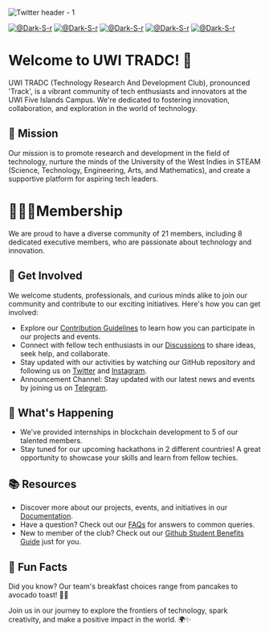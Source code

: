 ![Twitter header - 1](https://github.com/UWI-TRADC/.github/assets/93423666/f154114e-bbc9-410e-a145-23bb47d78cc3)

[![@Dark-S-r](https://img.shields.io/badge/-Meet%20The%20President-181717?style=for-the-badge&logo=github&logoColor=white)](https://github.com/Dark-St-r)
[![@Dark-S-r](https://img.shields.io/badge/-Let's%20Chat-181717?style=for-the-badge&logo=telegram&logoColor=white)](https://tinyurl.com/UWI-TRADC)
[![@Dark-S-r](https://img.shields.io/badge/-Check%20Out%20Instagram-181717?style=for-the-badge&logo=instagram&logoColor=white)](https://#)
[![@Dark-S-r](https://img.shields.io/badge/-Twitter-181717?style=for-the-badge&logo=x&logoColor=white)](https://#)
[![@Dark-S-r](https://img.shields.io/badge/-Join%20The%20Discussion-181717?style=for-the-badge&logo=github&logoColor=white)](https://github.com/orgs/UWI-TRADC/discussions)


# Welcome to UWI TRADC! 🚀

UWI TRADC (Technology Research And Development Club), pronounced 'Track', is a vibrant community of tech enthusiasts and innovators at the UWI Five Islands Campus. We're dedicated to fostering innovation, collaboration, and exploration in the world of technology.

## 🔬 Mission
Our mission is to promote research and development in the field of technology, nurture the minds of the University of the West Indies in STEAM (Science, Technology, Engineering, Arts, and Mathematics), and create a supportive platform for aspiring tech leaders.

# 🧑‍🤝‍🧑Membership
We are proud to have a diverse community of 21 members, including 8 dedicated executive members, who are passionate about technology and innovation.

## 🙌 Get Involved
We welcome students, professionals, and curious minds alike to join our community and contribute to our exciting initiatives. Here's how you can get involved:
- Explore our [Contribution Guidelines](../docs/CONTRIBUTING.md#contributing) to learn how you can participate in our projects and events.
- Connect with fellow tech enthusiasts in our [Discussions](https://github.com/orgs/UWI-TRADC/discussions) to share ideas, seek help, and collaborate.
- Stay updated with our activities by watching our GitHub repository and following us on [Twitter](#) and [Instagram](#).
- Announcement Channel: Stay updated with our latest news and events by joining us on [Telegram](https://t.me/tradc_announcer).

## 🚀 What's Happening
- We've provided internships in blockchain development to 5 of our talented members.
- Stay tuned for our upcoming hackathons in 2 different countries! A great opportunity to showcase your skills and learn from fellow techies.

<!-- TODO create documentation and FAQ's page -->
## 📚 Resources
- Discover more about our projects, events, and initiatives in our [Documentation](#).
- Have a question? Check out our [FAQs](#) for answers to common queries.
- New to member of the club? Check out our [Github Student Benefits Guide](https://github.com/orgs/UWI-TRADC/discussions/1#discussion-5555856) just for you.

## 🎉 Fun Facts
Did you know? Our team's breakfast choices range from pancakes to avocado toast! 🥞🥑

Join us in our journey to explore the frontiers of technology, spark creativity, and make a positive impact in the world. 🌍✨